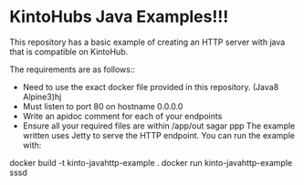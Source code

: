 # KintoHubs Java Examples!!!

This repository has a basic example of creating an HTTP server with java that is compatible on KintoHub.

The requirements are as follows::

* Need to use the exact docker file provided in this repository. (Java8 Alpine3)hj
* Must listen to port 80 on hostname 0.0.0.0
* Write an apidoc comment for each of your endpoints
* Ensure all your required files are within /app/out
sagar ppp
The example written uses Jetty to serve the HTTP endpoint. You can run the example with:

docker build -t kinto-javahttp-example .
docker run kinto-javahttp-example
sssd
